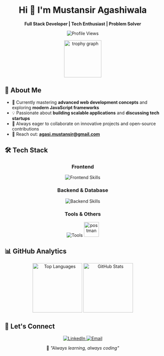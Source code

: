 <h1 align="center">Hi 👋 I'm Mustansir Agashiwala</h1>

<p align="center">
  <strong>Full Stack Developer | Tech Enthusiast | Problem Solver</strong>
</p>

<p align="center">
  <img src="https://visitor-badge.laobi.icu/badge?page_id=Mustansir101.Mustansir101" alt="Profile Views" />
</p>


<div align="center">
  <img src="https://github-profile-trophy.vercel.app?username=Mustansir101&theme=flat&margin-w=5" height="120" alt="trophy graph"  />
</div>

## 🚀 About Me

- 🌱 Currently mastering **advanced web development concepts** and exploring **modern JavaScript frameworks**
- 💡 Passionate about **building scalable applications** and **discussing tech startups**
- 🎯 Always eager to collaborate on innovative projects and open-source contributions
- 📧 Reach out: **agasi.mustansir@gmail.com**

## 🛠️ Tech Stack

<div align="center">

### Frontend
<img src="https://skillicons.dev/icons?i=react,nextjs,js,ts,tailwind,redux" alt="Frontend Skills" />

### Backend & Database
<img src="https://skillicons.dev/icons?i=nodejs,express,mongodb,postgresql,mysql,graphql,redis" alt="Backend Skills" />

### Tools & Others
<img src="https://skillicons.dev/icons?i=docker,git,github" alt="Tools" />
<img src="https://cdn.simpleicons.org/postman/FF6C37" height="48" alt="postman" />

</div>

## 📊 GitHub Analytics

<div align="center">
  <img height="160em" src="https://github-readme-stats.vercel.app/api/top-langs?username=Mustansir101&layout=compact&theme=radical&hide_border=true&langs_count=8" alt="Top Languages" />
  <img height="160em" src="https://github-readme-stats.vercel.app/api?username=Mustansir101&show_icons=true&theme=radical&hide_border=true&count_private=true" alt="GitHub Stats" />
</div>


## 🤝 Let's Connect

<p align="center">
  <a href="https://www.linkedin.com/in/mustansir-agasi-3218b6211/">
    <img src="https://img.shields.io/badge/LinkedIn-0077B5?style=for-the-badge&logo=linkedin&logoColor=white" alt="LinkedIn" />
  </a>
  <a href="mailto:agasi.mustansir@gmail.com">
    <img src="https://img.shields.io/badge/Email-D14836?style=for-the-badge&logo=gmail&logoColor=white" alt="Email" />
  </a>
</p>


<p align="center">💭 <em>"Always learning, always coding"</em></p>
